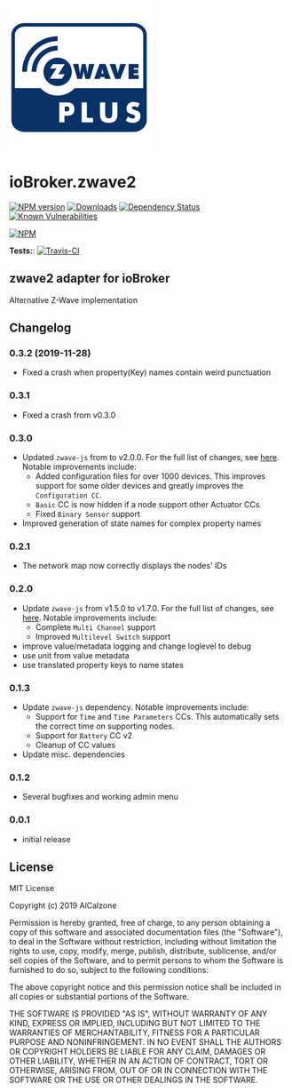 ![Logo](admin/zwave2.svg)

# ioBroker.zwave2

[![NPM version](http://img.shields.io/npm/v/iobroker.zwave2.svg)](https://www.npmjs.com/package/iobroker.zwave2)
[![Downloads](https://img.shields.io/npm/dm/iobroker.zwave2.svg)](https://www.npmjs.com/package/iobroker.zwave2)
[![Dependency Status](https://img.shields.io/david/AlCalzone/iobroker.zwave2.svg)](https://david-dm.org/AlCalzone/iobroker.zwave2)
[![Known Vulnerabilities](https://snyk.io/test/github/AlCalzone/ioBroker.zwave2/badge.svg)](https://snyk.io/test/github/AlCalzone/ioBroker.zwave2)

[![NPM](https://nodei.co/npm/iobroker.zwave2.png?downloads=true)](https://nodei.co/npm/iobroker.zwave2/)

**Tests:**: [![Travis-CI](http://img.shields.io/travis/AlCalzone/ioBroker.zwave2/master.svg)](https://travis-ci.org/AlCalzone/ioBroker.zwave2)

## zwave2 adapter for ioBroker

Alternative Z-Wave implementation

## Changelog
<!-- 
	Placeholder for next versions:
	### __WORK IN PROGRESS__
-->

### 0.3.2 (2019-11-28)
* Fixed a crash when property(Key) names contain weird punctuation

### 0.3.1
* Fixed a crash from v0.3.0

### 0.3.0
* Updated `zwave-js` from to v2.0.0. For the full list of changes, see [here](https://github.com/AlCalzone/node-zwave-js/blob/master/CHANGELOG.md#200-2019-11-26). Notable improvements include:
	* Added configuration files for over 1000 devices. This improves support for some older devices and greatly improves the `Configuration CC`.
	* `Basic` CC is now hidden if a node support other Actuator CCs
	* Fixed `Binary Sensor` support
* Improved generation of state names for complex property names

### 0.2.1
* The network map now correctly displays the nodes' IDs

### 0.2.0
* Update `zwave-js` from v1.5.0 to v1.7.0. For the full list of changes, see [here](https://github.com/AlCalzone/node-zwave-js/blob/master/CHANGELOG.md#170-2019-11-03). Notable improvements include:
	* Complete `Multi Channel` support
	* Improved `Multilevel Switch` support
* improve value/metadata logging and change loglevel to debug
* use unit from value metadata
* use translated property keys to name states

### 0.1.3
* Update `zwave-js` dependency. Notable improvements include:
	* Support for `Time` and `Time Parameters` CCs. This automatically sets the correct time on supporting nodes.
	* Support for `Battery` CC v2
	* Cleanup of CC values
* Update misc. dependencies

### 0.1.2
* Several bugfixes and working admin menu

### 0.0.1
* initial release

## License
MIT License

Copyright (c) 2019 AlCalzone

Permission is hereby granted, free of charge, to any person obtaining a copy
of this software and associated documentation files (the "Software"), to deal
in the Software without restriction, including without limitation the rights
to use, copy, modify, merge, publish, distribute, sublicense, and/or sell
copies of the Software, and to permit persons to whom the Software is
furnished to do so, subject to the following conditions:

The above copyright notice and this permission notice shall be included in all
copies or substantial portions of the Software.

THE SOFTWARE IS PROVIDED "AS IS", WITHOUT WARRANTY OF ANY KIND, EXPRESS OR
IMPLIED, INCLUDING BUT NOT LIMITED TO THE WARRANTIES OF MERCHANTABILITY,
FITNESS FOR A PARTICULAR PURPOSE AND NONINFRINGEMENT. IN NO EVENT SHALL THE
AUTHORS OR COPYRIGHT HOLDERS BE LIABLE FOR ANY CLAIM, DAMAGES OR OTHER
LIABILITY, WHETHER IN AN ACTION OF CONTRACT, TORT OR OTHERWISE, ARISING FROM,
OUT OF OR IN CONNECTION WITH THE SOFTWARE OR THE USE OR OTHER DEALINGS IN THE
SOFTWARE.
